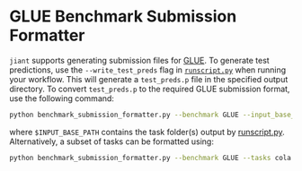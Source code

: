 # GLUE Benchmark Submission Formatter

`jiant` supports generating submission files for [GLUE](https://gluebenchmark.com/). To generate test predictions, use the `--write_test_preds` flag in [`runscript.py`](https://github.com/jiant-dev/jiant/blob/master/jiant/proj/main/runscript.py) when running your workflow. This will generate a `test_preds.p` file in the specified output directory. To convert `test_preds.p` to the required GLUE submission format, use the following command:

```bash
python benchmark_submission_formatter.py --benchmark GLUE --input_base_path $INPUT_BASE_PATH --output_path $OUTPUT_BASE PATH
```

where `$INPUT_BASE_PATH` contains the task folder(s) output by [runscript.py](https://github.com/jiant-dev/jiant/blob/master/jiant/proj/main/runscript.py). Alternatively, a subset of tasks can be formatted using:

```bash
python benchmark_submission_formatter.py --benchmark GLUE --tasks cola mrpc --input_base_path $INPUT_BASE_PATH --output_path $OUTPUT_BASE PATH
```
